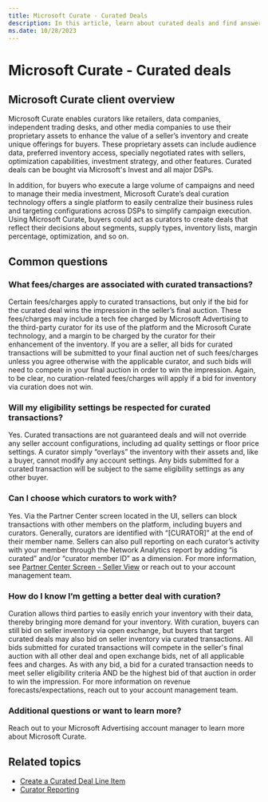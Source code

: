 ```yaml
---
title: Microsoft Curate - Curated Deals
description: In this article, learn about curated deals and find answers to frequently asked questions.
ms.date: 10/28/2023
---
```


# Microsoft Curate - Curated deals

## Microsoft Curate client overview

Microsoft Curate enables curators like retailers, data companies, independent trading desks, and other media companies to use their proprietary assets to enhance the value of a seller’s inventory and create unique offerings for buyers. These proprietary assets can include audience data, preferred inventory access, specially negotiated rates with sellers, optimization capabilities, investment
strategy, and other features. Curated deals can be bought via Microsoft's Invest and all major DSPs.

In addition, for buyers who execute a large volume of campaigns and need to manage their media investment, Microsoft Curate’s
deal curation technology offers a single platform to easily centralize their business rules and targeting configurations across DSPs to
simplify campaign execution. Using Microsoft Curate, buyers could act as curators to create deals that reflect their decisions about segments, supply types, inventory lists, margin percentage, optimization, and so on.

## Common questions

### What fees/charges are associated with curated transactions?

Certain fees/charges apply to curated transactions, but only if the bid for the curated deal wins the impression in the seller’s final auction. These fees/charges may include a tech fee charged by Microsoft Advertising to the third-party curator for its use of the platform and the Microsoft Curate technology, and a margin to be charged by the curator for their enhancement of the inventory. If you are a seller, all bids for curated transactions will be submitted to your final auction net of such fees/charges unless you agree otherwise with the applicable curator, and such bids will need to compete in your final auction in order to win the impression. Again, to be clear, no curation-related fees/charges will apply if a bid for inventory via curation does not win.

### Will my eligibility settings be respected for curated transactions?

Yes. Curated transactions are not guaranteed deals and will not override any seller account configurations, including ad quality settings or floor price settings. A curator simply “overlays” the inventory with their assets and, like a buyer, cannot modify any account settings. Any bids submitted for a curated transaction will be subject to the same eligibility settings as any other buyer.

### Can I choose which curators to work with?

Yes. Via the Partner Center screen located in the UI, sellers can block transactions with other members on the platform, including buyers and curators. Generally, curators are identified with “\[CURATOR\]” at the end of their member name. Sellers can also pull reporting on each curator’s activity with your member through the Network Analytics report by adding “is curated” and/or “curator member ID” as a dimension. For more information, see [Partner Center Screen - Seller View](partner-center-screen-seller-view.md) or reach out to your account management team.

### How do I know I’m getting a better deal with curation?

Curation allows third parties to easily enrich your inventory with their data, thereby bringing more demand for your inventory. With curation, buyers can still bid on seller inventory via open exchange, but buyers that target curated deals may also bid on seller inventory via curated transactions. All bids submitted for curated transactions will compete in the seller's final auction with all other deal and open exchange bids, net of all applicable fees and charges. As with any bid, a bid for a curated transaction needs to meet seller eligibility criteria AND be the highest bid of that auction in order to win the impression. For more information on revenue forecasts/expectations, reach out to your account management team.

### Additional questions or want to learn more?

Reach out to your Microsoft Advertising account manager to learn more about Microsoft Curate.

## Related topics

- [Create a Curated Deal Line Item](create-a-curated-deal-line-item.md)
- [Curator Reporting](curator-reporting.md)
